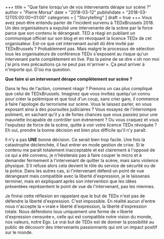 +++
title       = "Que faire lorsqu'un de vos intervenants dérape sur scène ?"
author      = "Pierre Morsa"
date        = "2018-03-12"
publishdate = "2018-03-12T05:00:00+01:00" 
categories  = [ "Storytelling" ]
draft       = true
+++
Vous avez peut-être entendu parler de l'incident survenu à TEDxBrussels 2018. Un des organisateurs a expulsé une intervenante de la scène par la force parce que son contenu le dérangeait. TED a réagi en publiant un communiqué officiel sur son blog et en révoquant la licence TEDx de cet organisateur. Est-ce que cet intervenant aurait dû être invité par TEDxBrussels ? Probablement pas. Mais malgré le processus de sélection tous les organisateurs de conférence TEDx s'exposent au risque qu'un intervenant parte complètement en live. Pas la peine de se dire « oh non moi j'ai pris mes précautions ça ne peut pas m'arriver ». Ça peut arriver à n'importe qui. D'où ma question.

**Que faire si un intervenant dérape complètement sur scène ?**

Dans le feu de l'action, comment réagir ? Prenons un cas plus compliqué que celui de TEDxBrussels. Imaginez que vous invitiez quelqu'un connu pour créer la polémique et que tout d'un coup, sans crier gare, il commence à faire l'apologie du terrorisme sur scène. Vous le laissez parler, en vous exposant ainsi à des poursuites judiciaires ? Vous essayez de l'interrompre poliment, en sachant qu'il y a de fortes chances que vous passiez pour une mauviette incapable de contrôler son évènement ? Ou vous craquez et vous l'expulsez de force de la scène, quitte à voir votre licence TEDx révoquée ? Eh oui, prendre la bonne décision est bien plus difficile qu'il n'y paraît.

Il n'y a pas **UNE** bonne décision. Ce serait bien trop facile. Une fois la catastrophe déclenchée, il faut entrer en mode gestion de crise. Si le contenu me paraît totalement inacceptable et est clairement à l'opposé de ce qui a été convenu, je n'hésiterais pas à faire couper le micro et à demander fermement à l'intervenant de quitter la scène, mais sans violence physique. S'il refuse alors cela devient le rôle du service de sécurité ou de la police. Dans les autres cas, si l'intervenant défend un point de vue dérangeant mais compatible avec la liberté d'expression, je le laisserais terminer, mais en expliquant après son intervention que les idées présentées représentent le point de vue de l'intervenant, pas les miennes. 

Je finirai cette réflexion en rappelant que le but de TEDx n'est pas de défendre la liberté d'expression. C'est impossible. En réalité aucun d'entre nous n'accepte la « vraie » liberté d'expression, la liberté d'expression totale. Nous défendons tous uniquement une forme de « liberté d'expression censurée », celle qui est compatible notre vision du monde, nos valeurs, notre Ego. Le vrai but de TEDx est de donner la possibilité au public de découvrir des intervenants passionnants qui ont un impact positif sur le monde.
